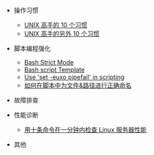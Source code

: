 <!-- - [Overview](best_practice/overview.md) -->
- 操作习惯

  - [UNIX 高手的 10 个习惯](best_practice/10_habits_on_linux.md)
  - [UNIX 高手的另外 10 个习惯](best_practice/another_10_habits_on_linux.md)

- 脚本编程强化

  - [Bash Strict Mode](best_practice/bash_strict_mode.md)
  - [Bash script Template](best_practice/bash_script_template.md)
  - [Use 'set -euxo pipefail' in scripting](best_practice/set_command_usage_in_script.md)
  - [如何在脚本中为文件&路径进行正确命名](best_practice/filenames_and_pathnames_in_shell.md)

- 故障排查

- 性能诊断

  - [用十条命令在一分钟内检查 Linux 服务器性能](best_practice/linux_performance_analysis_in_60s.md)

- 其他